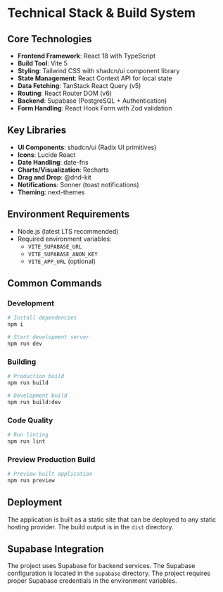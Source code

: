 # Technical Stack & Build System

## Core Technologies
- **Frontend Framework**: React 18 with TypeScript
- **Build Tool**: Vite 5
- **Styling**: Tailwind CSS with shadcn/ui component library
- **State Management**: React Context API for local state
- **Data Fetching**: TanStack React Query (v5)
- **Routing**: React Router DOM (v6)
- **Backend**: Supabase (PostgreSQL + Authentication)
- **Form Handling**: React Hook Form with Zod validation

## Key Libraries
- **UI Components**: shadcn/ui (Radix UI primitives)
- **Icons**: Lucide React
- **Date Handling**: date-fns
- **Charts/Visualization**: Recharts
- **Drag and Drop**: @dnd-kit
- **Notifications**: Sonner (toast notifications)
- **Theming**: next-themes

## Environment Requirements
- Node.js (latest LTS recommended)
- Required environment variables:
  - `VITE_SUPABASE_URL`
  - `VITE_SUPABASE_ANON_KEY`
  - `VITE_APP_URL` (optional)

## Common Commands

### Development
```bash
# Install dependencies
npm i

# Start development server
npm run dev
```

### Building
```bash
# Production build
npm run build

# Development build
npm run build:dev
```

### Code Quality
```bash
# Run linting
npm run lint
```

### Preview Production Build
```bash
# Preview built application
npm run preview
```

## Deployment
The application is built as a static site that can be deployed to any static hosting provider. The build output is in the `dist` directory.

## Supabase Integration
The project uses Supabase for backend services. The Supabase configuration is located in the `supabase` directory. The project requires proper Supabase credentials in the environment variables.